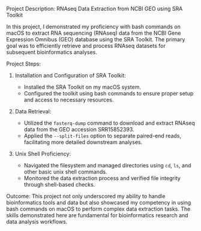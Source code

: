 Project Description: RNAseq Data Extraction from NCBI GEO using SRA Toolkit

In this project, I demonstrated my proficiency with bash commands on macOS 
to extract RNA sequencing (RNAseq) data from the NCBI Gene Expression Omnibus 
(GEO) database using the SRA Toolkit. The primary goal was to efficiently 
retrieve and process RNAseq datasets for subsequent bioinformatics analyses.

Project Steps:

1. Installation and Configuration of SRA Toolkit:
   - Installed the SRA Toolkit on my macOS system.
   - Configured the toolkit using bash commands to ensure proper setup and access to necessary resources.

2. Data Retrieval:
   - Utilized the `fasterq-dump` command to download and extract RNAseq data from the GEO accession SRR15852393.
   - Applied the `--split-files` option to separate paired-end reads, facilitating more detailed downstream analyses.

3. Unix Shell Proficiency:
   - Navigated the filesystem and managed directories using `cd`, `ls`, and other basic unix shell commands.
   - Monitored the data extraction process and verified file integrity through shell-based checks.

Outcome:
This project not only underscored my ability to handle bioinformatics tools
and data but also showcased my competency in using bash commands on macOS to
perform complex data extraction tasks. The skills demonstrated here are fundamental
for bioinformatics research and data analysis workflows.




